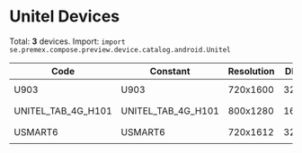 # Unitel Devices

Total: **3** devices. Import: `import se.premex.compose.preview.device.catalog.android.Unitel`

| Code | Constant | Resolution | DPI | Compose Spec | Preview Usage |
|------|----------|------------|-----|-------------|---------------|
| U903 | U903 | 720x1600 | 320 | `spec:width=720px,height=1600px,dpi=320` | `@Preview(device = Unitel.U903)` |
| UNITEL_TAB_4G_H101 | UNITEL_TAB_4G_H101 | 800x1280 | 160 | `spec:width=800px,height=1280px,dpi=160` | `@Preview(device = Unitel.UNITEL_TAB_4G_H101)` |
| USMART6 | USMART6 | 720x1612 | 320 | `spec:width=720px,height=1612px,dpi=320` | `@Preview(device = Unitel.USMART6)` |

<!-- Generated automatically. Do not edit manually. -->
